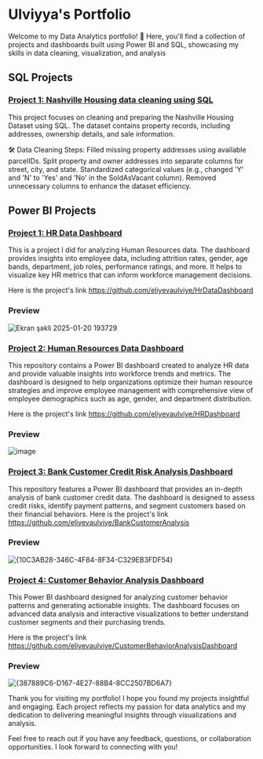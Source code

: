 # Ulviyya's Portfolio
Welcome to my Data Analytics portfolio! 🚀 Here, you'll find a collection of projects and dashboards built using Power BI and SQL, showcasing my skills in data cleaning, visualization, and analysis

## SQL Projects

### [Project 1: Nashville Housing data cleaning using SQL](https://github.com/eliyevaulviye/Nashville-Housing-Data-Cleaning-)
This project focuses on cleaning and preparing the Nashville Housing Dataset using SQL. The dataset contains property records, including addresses, ownership details, and sale information.

🛠️ Data Cleaning Steps:
Filled missing property addresses using available parcelIDs.
Split property and owner addresses into separate columns for street, city, and state.
Standardized categorical values (e.g., changed 'Y' and 'N' to 'Yes' and 'No' in the SoldAsVacant column).
Removed unnecessary columns to enhance the dataset efficiency.

## Power BI Projects

### [Project 1: HR Data Dashboard](https://github.com/eliyevaulviye/HrDataDashboard)


This is a project I did for analyzing Human Resources data. The dashboard provides insights into employee data, including attrition rates, gender, age bands, department, job roles, performance ratings, and more. It helps to visualize key HR metrics that can inform workforce management decisions.

Here is the project's link https://github.com/eliyevaulviye/HrDataDashboard

### Preview
![Ekran şəkli 2025-01-20 193729](https://github.com/user-attachments/assets/a2ae1c95-36f3-4d49-b806-96d2bbe95346)

### [Project 2: Human Resources Data Dashboard](https://github.com/eliyevaulviye/HRDashboard)

This repository contains a Power BI dashboard created to analyze HR data and provide valuable insights into workforce trends and metrics. The dashboard is designed to help organizations optimize their human resource strategies and improve employee management with comprehensive view of employee demographics such as age, gender, and department distribution.

Here is the project's link https://github.com/eliyevaulviye/HRDashboard
### Preview

![image](https://github.com/user-attachments/assets/247e4e51-d7e2-44b8-b5df-e49e2438d136)






### [Project 3: Bank Customer Credit Risk Analysis Dashboard](https://github.com/eliyevaulviye/BankCustomerAnalysis)


This repository features a Power BI dashboard that provides an in-depth analysis of bank customer credit data. The dashboard is designed to assess credit risks, identify payment patterns, and segment customers based on their financial behaviors.
Here is the project's link https://github.com/eliyevaulviye/BankCustomerAnalysis

### Preview
![{10C3AB28-346C-4F84-8F34-C329EB3FDF54}](https://github.com/user-attachments/assets/75cfa381-f3eb-4b13-ad0a-2f5f9d22e1b8)






### [Project 4: Customer Behavior Analysis Dashboard](https://github.com/eliyevaulviye/CustomerBehaviorAnalysisDashboard)

This Power BI dashboard designed for analyzing customer behavior patterns and generating actionable insights. The dashboard focuses on advanced data analysis and interactive visualizations to better understand customer segments and their purchasing trends.


Here is the project's link https://github.com/eliyevaulviye/CustomerBehaviorAnalysisDashboard
### Preview
![{387889C6-D167-4E27-88B4-8CC2507BD6A7}](https://github.com/user-attachments/assets/3d059806-7f95-483a-a6e3-f3fdf1c7e967)


Thank you for visiting my portfolio! I hope you found my projects insightful and engaging. Each project reflects my passion for data analytics and my dedication to delivering meaningful insights through visualizations and analysis.

Feel free to reach out if you have any feedback, questions, or collaboration opportunities. I look forward to connecting with you!










